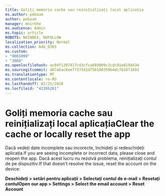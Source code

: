 ```yaml
---
title: Goliți memoria cache sau reinițializați local aplicația
ms.author: pebaum
author: pebaum
manager: mnirkhe
ms.audience: Admin
ms.topic: article
ROBOTS: NOINDEX, NOFOLLOW
localization_priority: Normal
ms.collection: Adm_O365
ms.custom:
- "9001099"
- "3060"
ms.openlocfilehash: ac04f1397417c43cfca893009c3cdc91e819d434
ms.sourcegitcommit: d87a6ac6ee77375d1d750100359b4dc7b2871691
ms.translationtype: MT
ms.contentlocale: ro-RO
ms.lasthandoff: 02/25/2020
ms.locfileid: "42265261"
---
```

# <a name="clear-the-cache-or-locally-reset-the-app"></a><span data-ttu-id="6efec-102">Goliți memoria cache sau reinițializați local aplicația</span><span class="sxs-lookup"><span data-stu-id="6efec-102">Clear the cache or locally reset the app</span></span>

<span data-ttu-id="6efec-103">Dacă vedeți date incomplete sau incorecte, închideți și redeschideți aplicația.</span><span class="sxs-lookup"><span data-stu-id="6efec-103">If you are seeing incomplete or incorrect data, please close and reopen the app.</span></span>  <span data-ttu-id="6efec-104">Dacă acest lucru nu rezolvă problema, reinițializați contul de pe dispozitiv:</span><span class="sxs-lookup"><span data-stu-id="6efec-104">If that doesn't resolve the issue, reset the account on the device:</span></span> 

<span data-ttu-id="6efec-105">**Deschideți > setări pentru aplicații > Selectați contul de e-mail > Resetați contul**</span><span class="sxs-lookup"><span data-stu-id="6efec-105">**Open our app > Settings > Select the email account > Reset Account**</span></span>